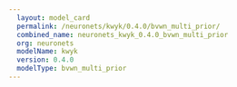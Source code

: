 ```yaml
---
  layout: model_card
  permalink: /neuronets/kwyk/0.4.0/bvwn_multi_prior/
  combined_name: neuronets_kwyk_0.4.0_bvwn_multi_prior
  org: neuronets
  modelName: kwyk
  version: 0.4.0
  modelType: bvwn_multi_prior
---
```

  